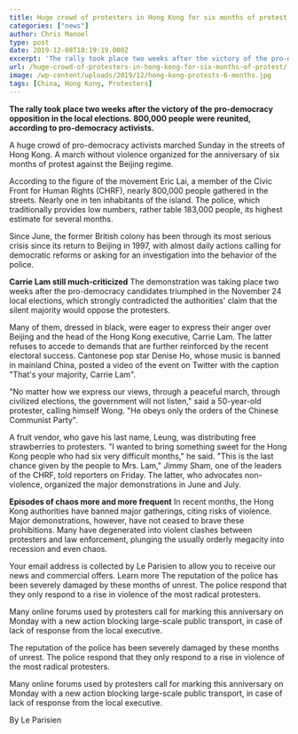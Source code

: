 ```yaml
---
title: Huge crowd of protesters in Hong Kong for six months of protest
categories: ["news"]
author: Chris Manoel
type: post
date: 2019-12-08T18:19:19.000Z
excerpt: 'The rally took place two weeks after the victory of the pro-democracy opposition in the local elections. 800,000 people were reunited, according to pro-democracy activists.'
url: /huge-crowd-of-protesters-in-hong-kong-for-six-months-of-protest/
image: /wp-content/uploads/2019/12/hong-kong-protests-6-months.jpg
tags: [China, Hong Kong, Protesters]
---
```


**The rally took place two weeks after the victory of the pro-democracy opposition in the local elections. 800,000 people were reunited, according to pro-democracy activists.**

A huge crowd of pro-democracy activists marched Sunday in the streets of Hong Kong. A march without violence organized for the anniversary of six months of protest against the Beijing regime.

According to the figure of the movement Eric Lai, a member of the Civic Front for Human Rights (CHRF), nearly 800,000 people gathered in the streets. Nearly one in ten inhabitants of the island. The police, which traditionally provides low numbers, rather table 183,000 people, its highest estimate for several months.

Since June, the former British colony has been through its most serious crisis since its return to Beijing in 1997, with almost daily actions calling for democratic reforms or asking for an investigation into the behavior of the police.

**Carrie Lam still much-criticized**
The demonstration was taking place two weeks after the pro-democracy candidates triumphed in the November 24 local elections, which strongly contradicted the authorities' claim that the silent majority would oppose the protesters.

Many of them, dressed in black, were eager to express their anger over Beijing and the head of the Hong Kong executive, Carrie Lam. The latter refuses to accede to demands that are further reinforced by the recent electoral success. Cantonese pop star Denise Ho, whose music is banned in mainland China, posted a video of the event on Twitter with the caption "That's your majority, Carrie Lam".

"No matter how we express our views, through a peaceful march, through civilized elections, the government will not listen," said a 50-year-old protester, calling himself Wong. "He obeys only the orders of the Chinese Communist Party".

A fruit vendor, who gave his last name, Leung, was distributing free strawberries to protesters. "I wanted to bring something sweet for the Hong Kong people who had six very difficult months," he said. "This is the last chance given by the people to Mrs. Lam," Jimmy Sham, one of the leaders of the CHRF, told reporters on Friday. The latter, who advocates non-violence, organized the major demonstrations in June and July.

**Episodes of chaos more and more frequent**
In recent months, the Hong Kong authorities have banned major gatherings, citing risks of violence. Major demonstrations, however, have not ceased to brave these prohibitions. Many have degenerated into violent clashes between protesters and law enforcement, plunging the usually orderly megacity into recession and even chaos.

Your email address is collected by Le Parisien to allow you to receive our news and commercial offers. Learn more
The reputation of the police has been severely damaged by these months of unrest. The police respond that they only respond to a rise in violence of the most radical protesters.

Many online forums used by protesters call for marking this anniversary on Monday with a new action blocking large-scale public transport, in case of lack of response from the local executive.

The reputation of the police has been severely damaged by these months of unrest. The police respond that they only respond to a rise in violence of the most radical protesters.

Many online forums used by protesters call for marking this anniversary on Monday with a new action blocking large-scale public transport, in case of lack of response from the local executive.

By Le Parisien
